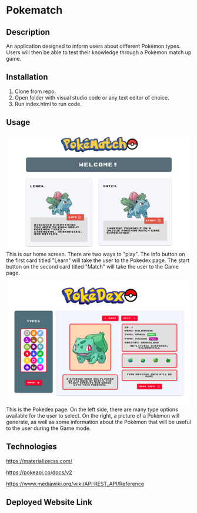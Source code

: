 
# Pokematch

## Description
An application designed to inform users about different Pokèmon types. Users will then be able to test their knowledge through a Pokèmon match up game. 

## Installation
1. Clone from repo.
2. Open folder with visual studio code or any text editor of choice.
3. Run index.html to run code.

## Usage
![Home page screenshot](./assets/img/HomeSS.png)
This is our home screen. There are two ways to "play". The info button on the first card titled "Learn" will take the user to the Pokedex page. The start button on the second card titled "Match" will take the user to the Game page.

![Pokedex page screenshot](./assets/img/PokeDexSS.png)
This is the Pokedex page. On the left side, there are many type options available for the user to select. On the right, a picture of a Pokèmon will generate, as well as some information about the Pokèmon that will be useful to the user during the Game mode. 

## Technologies
https://materializecss.com/

https://pokeapi.co/docs/v2

https://www.mediawiki.org/wiki/API:REST_API/Reference


## Deployed Website Link
